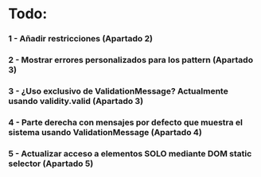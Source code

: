 # Todo:

### 1 - Añadir restricciones (Apartado 2)
### 2 - Mostrar errores personalizados para los pattern (Apartado 3)
### 3 - ¿Uso exclusivo de ValidationMessage? Actualmente usando validity.valid (Apartado 3)
### 4 - Parte derecha con mensajes por defecto que muestra el sistema usando ValidationMessage (Apartado 4)
### 5 - Actualizar acceso a elementos SOLO mediante DOM static selector (Apartado 5)
